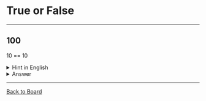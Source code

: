 # True or False

---

## 100

10 == 10

<details>
<summary>Hint in English</summary>
<br>
Is it True or False that 10 is equal to 10?
</details>

<details>
<summary>Answer</summary>
<br>
True
</details>

---

[Back to Board](../board.md)
